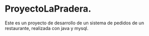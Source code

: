 # ProyectoLaPradera.
Este es un proyecto de desarrollo de un sistema de pedidos de un restaurante, realizada con java y mysql.

